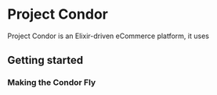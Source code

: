 # Project Condor

Project Condor is an Elixir-driven eCommerce platform, it uses

## Getting started

### Making the Condor Fly